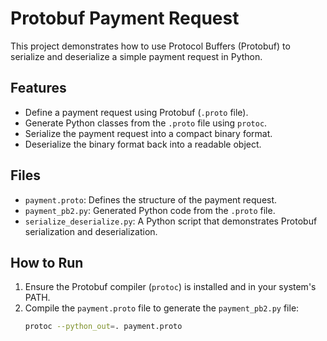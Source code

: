 # Protobuf Payment Request

This project demonstrates how to use Protocol Buffers (Protobuf) to serialize and deserialize a simple payment request in Python.

## Features
- Define a payment request using Protobuf (`.proto` file).
- Generate Python classes from the `.proto` file using `protoc`.
- Serialize the payment request into a compact binary format.
- Deserialize the binary format back into a readable object.

## Files
- `payment.proto`: Defines the structure of the payment request.
- `payment_pb2.py`: Generated Python code from the `.proto` file.
- `serialize_deserialize.py`: A Python script that demonstrates Protobuf serialization and deserialization.

## How to Run
1. Ensure the Protobuf compiler (`protoc`) is installed and in your system's PATH.
2. Compile the `payment.proto` file to generate the `payment_pb2.py` file:
   ```bash
   protoc --python_out=. payment.proto